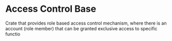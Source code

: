 # Access Control Base

Crate that provides role based access control mechanism,
where there is an account (role member) that can be granted exclusive access to specific functio